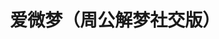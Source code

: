 ---
description: 说法很多，无法证实也无法证伪。按理说这个数据量界面不应该有卡顿，美中不足。
layout: post
results:
- primaryGenreName: Social Networking
  version: '1.0.1'
  artworkUrl100: http://a115.phobos.apple.com/us/r30/Purple/v4/53/d6/5e/53d65e43-7333-d41f-f6aa-259c18882a0a/mzl.zglirxir.png
  trackViewUrl: https://itunes.apple.com/cn/app/ai-wei-meng-zhou-gong-jie/id686360539?mt=8&uo=4
  artworkUrl60: http://a1246.phobos.apple.com/us/r30/Purple4/v4/b5/db/3b/b5db3b12-400a-ec0f-c138-ab334218eb6b/Icon.png
  userRatingCountForCurrentVersion: 3
  sellerName: Wuhan Jinjie Electronic Information Co., Ltd.
  supportedDevices:
  - iPhone-3GS
  - iPadMini
  - iPadThirdGen
  - iPhone5s
  - iPadFourthGen4G
  - iPodTouchourthGen
  - iPhone4S
  - iPad3G
  - iPadFourthGen
  - iPad23G
  - iPadMini4G
  - iPhone5c
  - iPadWifi
  - iPhone5
  - iPhone4
  - iPadThirdGen4G
  - iPad2Wifi
  - iPodTouchThirdGen
  - iPodTouchFifthGen
  genres:
  - 社交
  - 娱乐
  trackName: 爱微梦（周公解梦社交版）
  description: 爱微梦手机客户端是一款iphone平台下实用性很强的家庭实用软件之一.它可以随时随地记录您的梦境,系统通过强大的数据库可以自动为你解析并且有专业的解梦人员为你在线解答和反馈.你可以将每天梦境中发生的事或者一些有困惑性的梦通过一句话或者图片发布到互联网中与朋友们分享和交流.于此同时你还可以关注与你有同梦的人或者是相似人的梦境.爱微梦是最大的关于梦境分析与答疑的社区,每天有梦友在这里发布梦境,总有一个人会帮你的解决困惑!在爱微梦,你可以搜索线上积累的相关于梦的问题和回答,并且可从众多的解梦中快速设立最佳解析,同时通过帮助别人解梦,你可以交到朋友,增加人气!
  price: 0
  trackId: 686360539
  releaseDate: '2013-09-16T06:01:51Z'
  screenshotUrls:
  - http://a2.mzstatic.com/us/r30/Purple/v4/bc/81/9f/bc819ff0-f15a-be42-ac07-2c74b0a50c35/screen1136x1136.jpeg
  - http://a3.mzstatic.com/us/r30/Purple4/v4/84/86/f8/8486f877-49e2-57af-8187-cac17443cb23/screen1136x1136.jpeg
  - http://a4.mzstatic.com/us/r30/Purple4/v4/98/6f/2e/986f2ed2-73bf-0c49-6ba2-4ba420a83a78/screen1136x1136.jpeg
  - http://a1.mzstatic.com/us/r30/Purple6/v4/6c/a5/ce/6ca5ce67-c23d-65b8-30ad-578a6fb5bc07/screen1136x1136.jpeg
  - http://a1.mzstatic.com/us/r30/Purple/v4/ce/18/82/ce1882c1-075c-aee6-ec88-77f537e56efb/screen1136x1136.jpeg
  artistViewUrl: https://itunes.apple.com/cn/artist/wuhan-jinjie-electronic-information/id686360542?uo=4
  primaryGenreId: 6005
  averageUserRatingForCurrentVersion: 4
  kind: software
  fileSizeBytes: '4708276'
  bundleId: com.jingle027.wedream
  sellerUrl: http://www.aiweimeng.com
  trackContentRating: 4+
  artistName: Wuhan Jinjie Electronic Information Co., Ltd.
  trackCensoredName: 爱微梦（周公解梦社交版）
  isGameCenterEnabled: false
  contentAdvisoryRating: 4+
  languageCodesISO2A:
  - EN
  features: &a []
  wrapperType: software
  artworkUrl512: http://a115.phobos.apple.com/us/r30/Purple/v4/53/d6/5e/53d65e43-7333-d41f-f6aa-259c18882a0a/mzl.zglirxir.png
  formattedPrice: 免费
  artistId: 686360542
  genreIds:
  - '6005'
  - '6016'
  currency: CNY
  ipadScreenshotUrls: *a
category: 社交
tags: tag1
resultCount: 1
title: 爱微梦（周公解梦社交版）

---